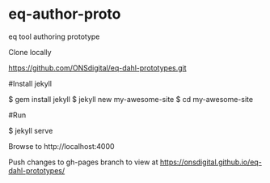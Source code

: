 # eq-author-proto
eq tool authoring prototype

Clone locally 

https://github.com/ONSdigital/eq-dahl-prototypes.git

#Install jekyll

$ gem install jekyll
$ jekyll new my-awesome-site
$ cd my-awesome-site

#Run

$ jekyll serve

Browse to http://localhost:4000

Push changes to gh-pages branch to view at https://onsdigital.github.io/eq-dahl-prototypes/
